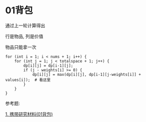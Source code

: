 # 01背包
通过上一轮计算得出

行是物品, 列是价值

物品只能拿一次

``` 
for (int i = 1; i < nums + 1; i++) {
    for (int j = 1; j < totalspace + 1; j++) {
        dp[i][j] = dp[i-1][j];
        if (j - weights[i] >= 0) {
            dp[i][j] = max(dp[i][j], dp[i-1][j-weights[i]] + values[i]);  # 看这里
        }
    }
}
```

参考题:

[1. 携带研究材料(01背包)](../9.动态规划/8.携带研究材料.md)